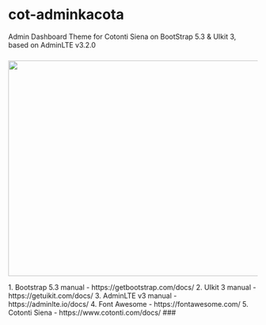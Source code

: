 # cot-adminkacota
Admin Dashboard Theme for Cotonti Siena on BootStrap 5.3 &amp; UIkit 3, based on AdminLTE v3.2.0
###
<p><a href="https://raw.githubusercontent.com/webitproff/cot-adminkacota/main/adminkacota.png" target="_blank"><img alt="" src="https://raw.githubusercontent.com/webitproff/cot-adminkacota/main/adminkacota.png" style="width: 920px; height: 435px;" /></a></p>
1. Bootstrap 5.3 manual - https://getbootstrap.com/docs/
2. UIkit 3 manual - https://getuikit.com/docs/
3. AdminLTE v3 manual - https://adminlte.io/docs/
4. Font Awesome - https://fontawesome.com/
5. Cotonti Siena - https://www.cotonti.com/docs/
###

